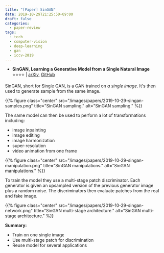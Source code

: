 ```yaml
---
title: "[Paper] SinGAN"
date: 2019-10-29T21:25:50+09:00
draft: false
categories:
  - paper-review
tags:
  - tech
  - computer-vision
  - deep-learning
  - gan
  - iccv-2019
---
```


- ️️️**SinGAN, Learning a Generative Model from a Single Natural Image**<br/>
⭐️️️️️️️️⭐️️️️️⭐️⭐️ | [arXiv](https://arxiv.org/abs/1905.01164), [GitHub](https://github.com/tamarott/SinGAN)

SinGAN, short for Single GAN, is a GAN trained on *a single image*. It's then used to generate sample from the same image.

{{% figure class="center" src="/images/papers/2019-10-29-singan-samples.png" title="SinGAN sampling." alt="SinGAN sampling." %}}

The same model can then be used to perform a lot of transformations including:

- image inpainting
- image editing
- image harmonization
- super-resolution
- video animation from one frame

{{% figure class="center" src="/images/papers/2019-10-29-singan-manipulation.png" title="SinGAN manipulations." alt="SinGAN manipulations." %}}

To train the model they use a multi-stage patch discriminator. Each generator is given an upsampled version of the previous generator image plus a random noise. The discriminators then evaluate patches from the real and fake image.

{{% figure class="center" src="/images/papers/2019-10-29-singan-network.png" title="SinGAN multi-stage architecture." alt="SinGAN multi-stage architecture." %}}

**Summary:**

- Train on one single image
- Use multi-stage patch for discrimination
- Reuse model for several applications
